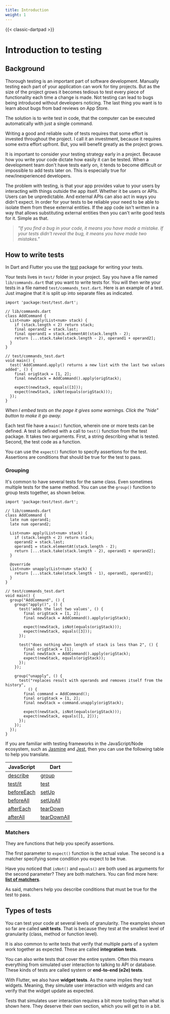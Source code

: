 ```yaml
---
title: Introduction
weight: 1
---
```


{{< classic-dartpad >}}

# Introduction to testing

## Background

Thorough testing is an important part of software development.
Manually testing each part of your application can work for tiny projects.
But as the size of the project grows it becomes tedious to test every
piece of functionality each time a change is made.
Not testing can lead to bugs being introduced without developers noticing.
The last thing you want is to learn about bugs from bad reviews on App Store.

<script src="https://unpkg.com/@dotlottie/player-component@2.7.12/dist/dotlottie-player.mjs" type="module"></script><dotlottie-player src="https://lottie.host/b3cfed52-1978-447c-a620-cca17590b5c8/WhfOde4csu.lottie" background="transparent" speed="1" style="width: 300px; height: 300px" direction="1" playMode="normal" loop controls autoplay></dotlottie-player>

The solution is to write test in code, that the computer can be executed
automatically with just a single command.

Writing a good and reliable suite of tests requires that some effort is
invested throughout the project.
I call it an investment, because it requires some extra effort upfront.
But, you will benefit greatly as the project grows.

It is important to consider your testing strategy early in a project.
Because how you write your code dictate how easily it can be tested.
When a development team don't have tests early on, it tends to become difficult
or impossible to add tests later on.
This is especially true for new/inexperienced developers.

The problem with testing, is that your app provides value to your users
by interacting with things outside the app itself.
Whether it be users or APIs.
Users can be unpredictable.
And external APIs can also act in ways you didn't expect.
In order for your tests to be reliable your need to be able to isolate them
from these external entities.
If the app code isn't written in a way that allows substituting external
entities then you can't write good tests for it.
Simple as that.

> _"If you find a bug in your code, it means you have made a mistake. If your
> tests didn't reveal the bug, it means you have made two mistakes."_

## How to write tests

In Dart and Flutter you use the [test](https://pub.dev/packages/test) package
for writing your tests.

Your tests lives in `test/` folder in your project.
Say you have a file named `lib/commands.dart` that you want to write tests for.
You will then write your tests in a file named `test/commands_test.dart`.
Here is an example of a test.
Just imagine that it is split up into separate files as indicated.

```run-dartpad:theme-dark:mode-dart:run-false:width-100%:height-500px
import 'package:test/test.dart';

// lib/commands.dart
class AddCommand {
  List<num> apply(List<num> stack) {
    if (stack.length < 2) return stack;
    final operand2 = stack.last;
    final operand1 = stack.elementAt(stack.length - 2);
    return [...stack.take(stack.length - 2), operand1 + operand2];
  }
}

// test/commands_test.dart
void main() {
  test('AddCommand.apply() returns a new list with the last two values added', () {
    final origStack = [1, 2];
    final newStack = AddCommand().apply(origStack);

    expect(newStack, equals([3]));
    expect(newStack, isNot(equals(origStack)));
  });
}
```

_When I embed tests on the page it gives some warnings.
Click the "hide" button to make it go away._

Each test file have a `main()` function, wherein one or more tests can be
defined.
A test is defined with a call to `test()` function from the test package.
It takes two arguments.
First, a string describing what is tested.
Second, the test code as a function.

You can use the `expect()` function to specify assertions for the test.
Assertions are conditions that should be true for the test to pass.

### Grouping

It's common to have several tests for the same class.
Even sometimes multiple tests for the same method.
You can use the `group()` function to group tests together, as shown below.

```run-dartpad:theme-dark:mode-dart:run-false:width-100%:height-720px
import 'package:test/test.dart';

// lib/commands.dart
class AddCommand {
  late num operand1;
  late num operand2;

  List<num> apply(List<num> stack) {
    if (stack.length < 2) return stack;
    operand2 = stack.last;
    operand1 = stack.elementAt(stack.length - 2);
    return [...stack.take(stack.length - 2), operand1 + operand2];
  }

  @override
  List<num> unapply(List<num> stack) {
    return [...stack.take(stack.length - 1), operand1, operand2];
  }
}

// test/commands_test.dart
void main() {
  group("AddCommand", () {
    group("apply()", () {
      test('adds the last two values', () {
        final origStack = [1, 2];
        final newStack = AddCommand().apply(origStack);

        expect(newStack, isNot(equals(origStack)));
        expect(newStack, equals([3]));
      });

      test("does nothing when length of stack is less than 2", () {
        final origStack = [1];
        final newStack = AddCommand().apply(origStack);
        expect(newStack, equals(origStack));
      });
    });

    group("unapply", () {
      test("replaces result with operands and removes itself from the history",
          () {
        final command = AddCommand();
        final origStack = [1, 2];
        final newStack = command.unapply(origStack);

        expect(newStack, isNot(equals(origStack)));
        expect(newStack, equals([1, 2]));
      });
    });
  });
}
```

If you are familiar with testing frameworks in the JavaScript/Node ecosystem,
such as [Jasmine](https://jasmine.github.io/) and [Jest](https://jestjs.io/),
then you can use the following table to help you translate.

| JavaScript                                                    | Dart                                                                           |
| ------------------------------------------------------------- | ------------------------------------------------------------------------------ |
| [describe](https://jestjs.io/docs/api#describename-fn)        | [group](https://pub.dev/documentation/test/latest/test/group.html)             |
| [test/it](https://jestjs.io/docs/api#testname-fn-timeout)     | [test](https://pub.dev/documentation/test/latest/test/test.html)               |
| [beforeEach](https://jestjs.io/docs/api#beforeeachfn-timeout) | [setUp](https://pub.dev/documentation/test/latest/test/setUp.html)             |
| [beforeAll](https://jestjs.io/docs/api#beforeallfn-timeout)   | [setUpAll](https://pub.dev/documentation/test/latest/test/setUpAll.html)       |
| [afterEach](https://jestjs.io/docs/api#aftereachfn-timeout)   | [tearDown](https://pub.dev/documentation/test/latest/test/tearDown.html)       |
| [afterAll](https://jestjs.io/docs/api#afterallfn-timeout)     | [tearDownAll](https://pub.dev/documentation/test/latest/test/tearDownAll.html) |

### Matchers

They are functions that help you specify assertions.

The first parameter to `expect()` function is the actual value.
The second is a matcher specifying some condition you expect to be true.

Have you noticed that `isNot()` and `equals()` are both used as arguments for
the second parameter?
They are both matchers.
You can find more here: [**list of matchers**](https://pub.dev/documentation/matcher/latest/matcher/).

As said, matchers help you describe conditions that must be true for the test
to pass.

## Types of tests

You can test your code at several levels of granularity.
The examples shown so far are called **unit tests**.
That is because they test at the smallest level of granularity (class, method
or function level).

It is also common to write tests that verify that multiple parts of a system
work together as expected.
These are called **integration tests**.

You can also write tests that cover the entire system.
Often this means everything from simulated user interaction to talking to API
or database.
These kinds of tests are called system or **end-to-end (e2e) tests**.

With Flutter, we also have **widget tests**.
As the name implies they test widgets.
Meaning, they simulate user interaction with widgets and can verify that the
widget update as expected.

Tests that simulates user interaction requires a bit more tooling than what is
shown here.
They deserve their own section, which you will get to in a bit.
